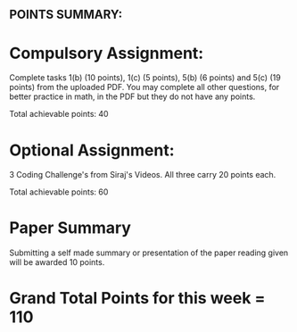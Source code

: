 ## POINTS SUMMARY:

# Compulsory Assignment:

Complete tasks 1(b) (10 points), 1(c) (5 points), 5(b) (6 points) and 5(c) (19 points) from the uploaded PDF. You may complete all other questions, for better practice in math, in the PDF but they do not have any points.

Total achievable points: 40 

# Optional Assignment: 

3 Coding Challenge's from Siraj's Videos. All three carry 20 points each.

Total achievable points: 60

# Paper Summary

Submitting a self made summary or presentation of the paper reading given will be awarded 10 points.

# Grand Total Points for this week = 110
